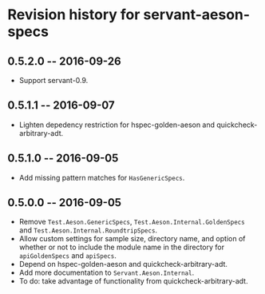 # Revision history for servant-aeson-specs

## 0.5.2.0  -- 2016-09-26

* Support servant-0.9.

## 0.5.1.1  -- 2016-09-07

* Lighten depedency restriction for hspec-golden-aeson and quickcheck-arbitrary-adt.

## 0.5.1.0  -- 2016-09-05

* Add missing pattern matches for `HasGenericSpecs`.

## 0.5.0.0  -- 2016-09-05

* Remove `Test.Aeson.GenericSpecs`, `Test.Aeson.Internal.GoldenSpecs` and `Test.Aeson.Internal.RoundtripSpecs`.
* Allow custom settings for sample size, directory name, and option of whether or not to include the module name in the directory for `apiGoldenSpecs` and `apiSpecs`.
* Depend on hspec-golden-aeson and quickcheck-arbitrary-adt.
* Add more documentation to `Servant.Aeson.Internal`.
* To do: take advantage of functionality from quickcheck-arbitrary-adt.
